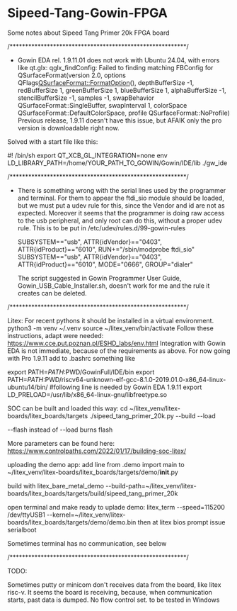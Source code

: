 # Sipeed-Tang-Gowin-FPGA
Some notes about Sipeed Tang Primer 20k FPGA board

  /*********************************************************/

- Gowin EDA rel. 1.9.11.01 does not work with Ubuntu 24.04, with errors like
  qt.glx: qglx_findConfig: Failed to finding matching FBConfig for QSurfaceFormat(version 2.0, options QFlags<QSurfaceFormat::FormatOption>(), depthBufferSize -1, redBufferSize 1, greenBufferSize 1, blueBufferSize 1, alphaBufferSize -1, stencilBufferSize -1, samples -1, swapBehavior QSurfaceFormat::SingleBuffer, swapInterval 1, colorSpace QSurfaceFormat::DefaultColorSpace, profile  QSurfaceFormat::NoProfile)
Previous release, 1.9.11 doesn't have this issue, but AFAIK only the pro version is downloadable right now.

Solved with a start file like this:

#! /bin/sh
export QT_XCB_GL_INTEGRATION=none
env  LD_LIBRARY_PATH=/home/YOUR_PATH_TO_GOWIN/Gowin/IDE/lib ./gw_ide

  /*********************************************************/

  - There is something wrong with the serial lines used by the programmer and terminal.
    For them to appear the ftdi_sio module should be loaded, but we must put a udev rule for this, since the Vendor and id are not as expected.
    Moreover it seems that the programmer is doing raw access to the usb peripheral, and only root can do this, without a proper udev rule.
    This is to be put in /etc/udev/rules.d/99-gowin-rules

    SUBSYSTEM=="usb", ATTR{idVendor}=="0403", ATTR{idProduct}=="6010", RUN+="/sbin/modprobe ftdi_sio"
    SUBSYSTEM=="usb", ATTR{idVendor}=="0403", ATTR{idProduct}=="6010", MODE="0666", GROUP="dialer"

    The script suggested in Gowin Programmer User Guide, Gowin_USB_Cable_Installer.sh, doesn't work for me and the rule it creates can be deleted.

   /*********************************************************/

   Litex:
   For recent pythons it should be installed in a virtual environment. 
   python3 -m venv ~/.venv
   source ~/litex_venv/bin/activate
   Follow these instructions, adapt were needed: https://www.cce.put.poznan.pl/ESHD_labs/env.html
   Integration with Gowin EDA is not immediate, because of the requirements as above.
   For now going with Pro 1.9.11
   add to .bashrc something like

export PATH=$PATH:$PWD/GowinFull/IDE/bin
export PATH=$PATH:$PWD/riscv64-unknown-elf-gcc-8.1.0-2019.01.0-x86_64-linux-ubuntu14/bin/
#following line is needed by Gowin EDA 1.9.11
export LD_PRELOAD=/usr/lib/x86_64-linux-gnu/libfreetype.so

SOC can be built and loaded this way:
cd ~/litex_venv/litex-boards/litex_boards/targets
./sipeed_tang_primer_20k.py --build --load

--flash instead of --load burns flash

More parameters can be found here:
https://www.controlpaths.com/2022/01/17/building-soc-litex/

uploading the demo app:
add line
from .demo import main
to ~/litex_venv/litex-boards/litex_boards/targets/demo/__init__.py

build with
litex_bare_metal_demo --build-path=~/litex_venv/litex-boards/litex_boards/targets/build/sipeed_tang_primer_20k

open terminal and make ready to uplade demo:
litex_term  --speed=115200  /dev/ttyUSB1 --kernel=~/litex_venv/litex-boards/litex_boards/targets/demo/demo.bin
then at litex bios prompt issue 
serialboot

Sometimes terminal has no communication, see below


 /*********************************************************/


   TODO:

   Sometimes putty or minicom don't receives data from the board, like litex risc-v.
   It seems the board is receiving, because, when communication starts, past data is dumped.
   No flow control set.
   to be tested in Windows
   
